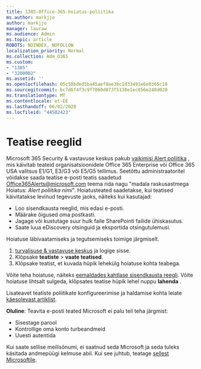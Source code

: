 ```yaml
---
title: 1385-Office-365-hoiatus-poliitika
ms.author: markjjo
author: markjjo
manager: lauraw
ms.audience: Admin
ms.topic: article
ROBOTS: NOINDEX, NOFOLLOW
localization_priority: Normal
ms.collection: Adm_O365
ms.custom:
- "1385"
- "3200002"
ms.assetid: ''
ms.openlocfilehash: 05c58bded5ba45aef8ae3bc1d33491e6e0365c18
ms.sourcegitcommit: bc7d6f4f3c9f7060d073f5130e1ec856e248d020
ms.translationtype: MT
ms.contentlocale: et-EE
ms.lasthandoff: 06/02/2020
ms.locfileid: "44502423"
---
```

# <a name="alert-policies"></a>Teatise reeglid

Microsoft 365 Security & vastavuse keskus pakub [vaikimisi Alert poliitika](https://docs.microsoft.com/microsoft-365/compliance/alert-policies#default-alert-policies) , mis käivitab teateid organisatsioonidele Office 365 Enterprise või Office 365 USA valitsus E1/G1, E3/G3 või E5/G5 tellimus. Seetõttu administraatoritel võidakse saada teatise e-posti teatis saadetud Office365Alerts@microsoft.com teema rida nagu "madala raskusastmega Hoiatus: *Alert poliitika nimi*". Hoiatusteated saadetakse, kui teatised käivitatakse levinud tegevuste jaoks, näiteks kui kasutajad:

- Loo sisendkausta reeglid, mis edasi e-posti.
- Määrake õigused oma postkasti.
- Jagage või kustutage suur hulk faile SharePointi failide ühiskasutus.
- Saate luua eDiscovery otsinguid ja eksportida otsingutulemusi.

Hoiatuse läbivaatamiseks ja tegutsemiseks toimige järgmiselt.

1. [turvalisuse & vastavuse keskus](https://protection.office.com) ja logige sisse.
2. Klõpsake **teatiste**  >  **vaate teatised**.
3. Klõpsake teatist, et kuvada hüpik lehekülg hoiatuse kohta teabega.

Võite teha hoiatuse, näiteks [eemaldades kahtlase sisendkausta reegli](https://docs.microsoft.com/microsoft-365/security/office-365-security/responding-to-a-compromised-email-account). Võite hoiatuse lihtsalt sulgeda, klõpsates teatise hüpik lehel nuppu **lahenda** .

Lisateavet teatiste poliitikate konfigureerimise ja haldamise kohta leiate [käesolevast artiklist](https://docs.microsoft.com/microsoft-365/compliance/alert-policies).

**Oluline**: Teavita e-posti teated Microsoft ei palu teil teha järgmist:

- Sisestage parool
- Kontrollige oma konto turbeandmeid
- Uuesti autentida

Kui saate sellise meilisõnumi, ei saatnud seda Microsoft ja seda tuleks käsitada andmepüügi kelmuse abil. Kui see juhtub, teatage [sellest Microsoftile](https://docs.microsoft.com/microsoft-365/security/office-365-security/report-junk-email-and-phishing-scams-in-outlook-on-the-web-eop).